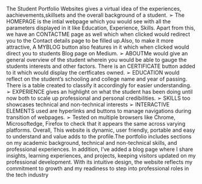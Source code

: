 The Student Portfolio Websites gives a virtual idea of the experiences, aachievements,skillsets and the overall background of a student.
➢ The HOMEPAGE is the intial webpage which you would see with all the parameters displayed in it like Education, Experience, Skills. Apart from this, we have an CONTACTME page as well which when clicked would redirect you to the Contact details page to be filled up.Also, to make it more attractive, A MYBLOG button also 
features in it which when clicked would direct you to students Blog page on Medium.
➢ ABOUTMe would give an general overview of the student wherein you would be able to gauge the students interests and other factors. There is an CERTIFICATE button added to it which would display the certficates owned.
➢ EDUCATION would reflect on the student’s schooling and college name and year of passing. There is a table created to classify it accordingly for easier understanding.
➢ EXPERIENCE gives an highlight on what the student has been doing until now both to scale up professional and personal credibilities.
➢ SKILLS too showcases technical and non-technical interests
➢ INTERACTIVE ELEMENTS used are hyperlinks and buttons to manage navigations during transition of webpages.
➢ Tested on multiple browsers like Chrome, Microsoftedge, Firefox to check that it appears the same across varying platforms.
Overall, This website is dynamic, user friendly, portable and easy to understand and value adds to the profile.The portfolio includes sections on my academic background, technical and non-technical skills, and professional experiences. In addition, I’ve added a blog page where I share insights, 
learning experiences, and projects, keeping visitors updated on my professional development. With its intuitive design, the website reflects my commitment to growth and my readiness to step into professional roles in the tech industry
